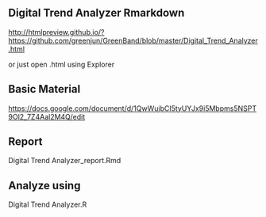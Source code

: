 ## Digital Trend Analyzer Rmarkdown

http://htmlpreview.github.io/?https://github.com/greenjun/GreenBand/blob/master/Digital_Trend_Analyzer.html

or just open .html using Explorer

## Basic Material

https://docs.google.com/document/d/1QwWujbCI5tyUYJx9i5Mbpms5NSPT9Ol2_7Z4Aal2M4Q/edit

## Report 

Digital Trend Analyzer_report.Rmd

## Analyze using 

Digital Trend Analyzer.R
